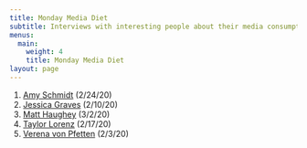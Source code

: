 ```yaml
---
title: Monday Media Diet
subtitle: Interviews with interesting people about their media consumption
menus:
  main:
    weight: 4
    title: Monday Media Diet
layout: page
---
```

1. [Amy Schmidt](https://whyisthisinteresting.substack.com/p/why-is-this-interesting-the-monday-5bf) (2/24/20)
1. [Jessica Graves](https://whyisthisinteresting.substack.com/p/why-is-this-interesting-the-monday-5ad) (2/10/20)
1. [Matt Haughey](https://whyisthisinteresting.substack.com/p/why-is-this-interesting-the-monday-bc2) (3/2/20)
1. [Taylor Lorenz](https://whyisthisinteresting.substack.com/p/why-is-this-interesting-the-monday-e36) (2/17/20)
1. [Verena von Pfetten](https://whyisthisinteresting.substack.com/p/why-is-this-interesting-the-monday) (2/3/20)
